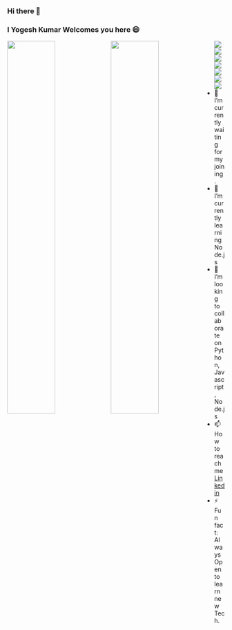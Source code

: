 ### Hi there 👋
### I Yogesh Kumar Welcomes you here 😄

<div>
<img align="left" style="width:47%" src="https://github-readme-stats.vercel.app/api?username=yogeshsingh2672000&show_icons=true&theme=radical" />
<img align="left" style="width:47%" src="https://github-readme-stats.vercel.app/api/top-langs/?username=anuraghazra&layout=compact" />
</div>
 
<div>
<img align="left" src="https://img.shields.io/badge/python-3670A0?style=for-the-badge&logo=python&logoColor=ffdd54" />
<img align="left" src="https://img.shields.io/badge/node.js-6DA55F?style=for-the-badge&logo=node.js&logoColor=white" />
<img align="left" src="https://img.shields.io/badge/javascript-%23323330.svg?style=for-the-badge&logo=javascript&logoColor=%23F7DF1E" />
<img align="left" src="https://img.shields.io/badge/django-%23092E20.svg?style=for-the-badge&logo=django&logoColor=white" />
<img align="left" src="https://img.shields.io/badge/express.js-%23404d59.svg?style=for-the-badge&logo=express&logoColor=%2361DAFB" />
<img align="left" src="https://img.shields.io/badge/FastAPI-005571?style=for-the-badge&logo=fastapi" />
<img align="left" src="https://img.shields.io/badge/react-%2320232a.svg?style=for-the-badge&logo=react&logoColor=%2361DAFB" />
 </div>
<!-- <img src="" /> -->
 
- 🔭 I’m currently waiting for my joining.
- 🌱 I’m currently learning Node.js
- 👯 I’m looking to collaborate on Python, Javascript, Node.js
- 📫 How to reach me [Linkedin](https://www.linkedin.com/in/yogesh-krr/)
- ⚡ Fun fact: Always Open to learn new Tech. 

<!--
**yogeshsingh2672000/yogeshsingh2672000** is a ✨ _special_ ✨ repository because its `README.md` (this file) appears on your GitHub profile.

Here are some ideas to get you started:

- 🔭 I’m currently working on ...
- 🌱 I’m currently learning ...
- 👯 I’m looking to collaborate on ...
- 🤔 I’m looking for help with ...
- 💬 Ask me about ...
- 📫 How to reach me: ...
- 😄 Pronouns: ...
- ⚡ Fun fact: ...
-->
